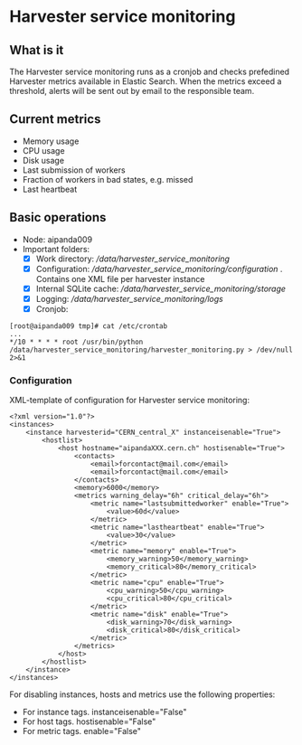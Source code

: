 # Harvester service monitoring

## What is it
The Harvester service monitoring runs as a cronjob and checks prefedined Harvester metrics available in Elastic Search. When the metrics exceed a threshold, alerts will be sent out by email to the responsible team.

## Current metrics
- Memory usage
- CPU usage
- Disk usage
- Last submission of workers
- Fraction of workers in bad states, e.g. missed
- Last heartbeat

## Basic operations
- Node: aipanda009
- Important folders:
  - [x] Work directory: */data/harvester_service_monitoring*
  - [x] Configuration: */data/harvester_service_monitoring/configuration* . Contains one XML file per harvester instance
  - [x] Internal SQLite cache: */data/harvester_service_monitoring/storage*
  - [x] Logging: */data/harvester_service_monitoring/logs*
  - [x] Cronjob: 
```
[root@aipanda009 tmp]# cat /etc/crontab
...
*/10 * * * * root /usr/bin/python /data/harvester_service_monitoring/harvester_monitoring.py > /dev/null 2>&1
```
### Configuration
XML-template of configuration for Harvester service monitoring:
```
<?xml version="1.0"?>
<instances>
    <instance harvesterid="CERN_central_X" instanceisenable="True">
        <hostlist>
            <host hostname="aipandaXXX.cern.ch" hostisenable="True">
                <contacts>
                    <email>forcontact@mail.com</email>
                    <email>forcontact@mail.com</email>
                </contacts>
                <memory>6000</memory>
                <metrics warning_delay="6h" critical_delay="6h">
                    <metric name="lastsubmittedworker" enable="True">
                        <value>60d</value>
                    </metric>
                    <metric name="lastheartbeat" enable="True">
                        <value>30</value>
                    </metric>
                    <metric name="memory" enable="True">
                        <memory_warning>50</memory_warning>
                        <memory_critical>80</memory_critical>
                    </metric>
                    <metric name="cpu" enable="True">
                        <cpu_warning>50</cpu_warning>
                        <cpu_critical>80</cpu_critical>
                    </metric>
                    <metric name="disk" enable="True">
                        <disk_warning>70</disk_warning>
                        <disk_critical>80</disk_critical>
                    </metric>
                </metrics>
            </host>
        </hostlist>
    </instance>
</instances>
```
For disabling instances, hosts and metrics use the following properties:
- For instance tags. instanceisenable="False"
- For host tags. hostisenable="False"
- For metric tags. enable="False"


